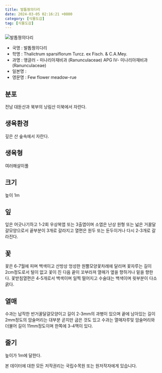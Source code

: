 ```yaml
---
title: 발톱꿩의다리
date: 2024-03-05 02:16:21 +0800
category: [식물도감]
tag: [식물도감]
---
```




![발톱꿩의다리](/fileUpload/plants/basic/Ranunculaceae/Thalictrum/19392/1_th2.JPG)
- 국명 : 발톱꿩의다리
- 학명 : Thalictrum sparsiflorum Turcz. ex Fisch. & C.A.Mey.
- 과명 : 앵글러 - 미나리아재비과 (Ranunculaceae) APG Ⅳ- 미나리아재비과 (Ranunculaceae)
- 일본명 : 
- 영문명 : Few flower meadow-rue


## 분포
전남 대둔산과 북부의 낭림산 이북에서 자란다.
## 생육환경
깊은 산 숲속에서 자란다.
## 생육형
여러해살이풀
## 크기
높이 1m
## 잎
잎은 어긋나기하고 1-2회 우상복엽 또는 3출엽이며 소엽은 난상 원형 또는 넓은 거꿀달걀모양으로서 끝부분이 3개로 갈라지고 열편은 원두 또는 둔두이거나 다시 2-3개로 갈라진다.
## 꽃
꽃은 6-7월에 피며 백색이고 산방상 엉성한 원뿔모양꽃차례에 달리며 꽃자루는 길이 2cm정도로서 털이 없고 꽃이 진 다음 끝이 꼬부라져 열매가 옆을 향하거나 밑을 향한다. 꽃받침열편은 4-5개로서 백색이며 일찍 떨어지고 수술대는 백색이며 윗부분이 다소 굵다.
## 열매
수과는 납작한 반거꿀달걀모양이고 길이 2-3mm의 과병이 있으며 끝에 남아있는 길이 2mm정도의 암술머리는 대부분 곧지만 굽은 것도 있고 수과는 열매자루및 암술머리와 더불어 길이 11mm정도이며 한쪽에 3-4맥이 있다.
## 줄기
높이가 1m에 달한다.






본 데이터에 대한 모든 저작권리는 국립수목원 또는 원저작자에게 있습니다.

